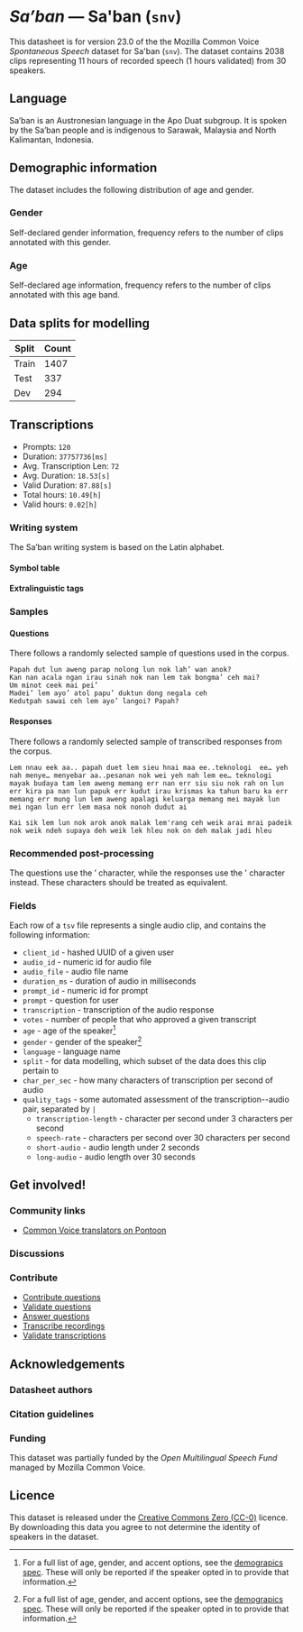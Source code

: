 # *Saʼban* &mdash; Sa'ban (`snv`)

 This datasheet is for version 23.0 of the the Mozilla Common Voice *Spontaneous Speech* dataset 
for Sa'ban (`snv`). The dataset contains 2038 clips representing 11 hours of recorded
speech (1 hours validated) from 30 speakers.

## Language
<!-- {{LANGUAGE_DESCRIPTION}} -->
<!-- Provide a brief (1-2 paragraph) description of your language -->
Saʼban is an Austronesian language in the Apo Duat subgroup. It is spoken by the Saʼban people and is indigenous to Sarawak, Malaysia and North Kalimantan, Indonesia.

## Demographic information
The dataset includes the following distribution of age and gender.
<!-- You can get a lot of the information in this section from https://analyzer.cv-toolbox.web.tr/browse -->

### Gender
Self-declared gender information, frequency refers to the number of clips annotated with this gender.
<!-- {{GENDER_TABLE}} -->
<!-- @ AUTOMATICALLY GENERATED @ -->
<!-- | Gender | Frequency |
|--------|-----------|
| male, masculine | ? |
| undeclared | ? |
| female, feminine | ? | -->

### Age
Self-declared age information, frequency refers to the number of clips annotated with this age band.
<!-- {{AGE_TABLE}} -->
<!-- @ AUTOMATICALLY GENERATED @ -->
<!-- | Age band | Frequency |
|----------|-----------|
| teens | ? |
| twenties | ? |
| thirties | ? |
| fourties | ? |
| fifties | ? |
   ...if other age ranges are present in your data, add rows... -->

## Data splits for modelling
| Split | Count |
|-|-|
| Train | 1407 |
| Test | 337 |
| Dev | 294 |

## Transcriptions
* Prompts: `120`
* Duration: `37757736[ms]`
* Avg. Transcription Len: `72`
* Avg. Duration: `18.53[s]`
* Valid Duration: `87.88[s]`
* Total hours: `10.49[h]`
* Valid hours: `0.02[h]`
<!-- {{TRANSCRIPTIONS_DESCRIPTION}} -->
<!-- A description of the transcription system used -->

### Writing system
<!-- {{WRITING_SYSTEM_DESCRIPTION}} -->
<!-- @ OPTIONAL @ -->
<!-- A description of the writing system (or writing systems) used in the text corpus -->

The Saʼban writing system is based on the Latin alphabet.

#### Symbol table
<!-- {{ALPHABET_TABLE}} -->
<!-- @ OPTIONAL @ -->
<!-- If the writing system is alphabetic, you can include the valid alphabet here -->

#### Extralinguistic tags

### Samples

#### Questions
There follows a randomly selected sample of questions used in the corpus.

```
Papah dut lun aweng parap nolong lun nok lah’ wan anok?
Kan nan acala ngan irau sinah nok nan lem tak bongma’ ceh mai? 
Um minot ceek mai pei’
Madei’ lem ayo’ atol papu’ duktun dong negala ceh
Kedutpah sawai ceh lem ayo’ langoi? Papah?
```
<!-- {{QUESTIONS_SAMPLE}} -->

#### Responses
There follows a randomly selected sample of transcribed responses from the corpus.

```
Lem nnau eek aa.. papah duet lem sieu hnai maa ee..teknologi  ee… yeh nah menye… menyebar aa..pesanan nok wei yeh nah lem ee… teknologi
mayak budaya tam lem aweng memang err nan err siu siu nok rah on lun err kira pa nan lun papuk err kudut irau krismas ka tahun baru ka err memang err mung lun lem aweng apalagi keluarga memang mei mayak lun mei ngan lun err lem masa nok nonoh dudut ai

Kai sik lem lun nok arok anok malak lem'rang ceh weik arai mrai padeik nok weik ndeh supaya deh weik lek hleu nok on deh malak jadi hleu

```
<!-- {{TRANSCRIPTIONS_SAMPLE}} -->

### Recommended post-processing
<!-- {{RECOMMENDED_POSTPROCESSING_DESCRIPTION}} -->
<!-- @ OPTIONAL @ -->
<!-- What should people do before they use the data, for example Unicode normalisation or normalisation of extralinguistic tags -->

The questions use the ’ character, while the responses use the ' character instead. These characters should be treated as equivalent.

### Fields
Each row of a `tsv` file represents a single audio clip, and contains the following information:

* `client_id` - hashed UUID of a given user
* `audio_id` - numeric id for audio file
* `audio_file` - audio file name
* `duration_ms` - duration of audio in milliseconds
* `prompt_id` - numeric id for prompt
* `prompt` - question for user
* `transcription` - transcription of the audio response
* `votes` - number of people that who approved a given transcript
* `age` - age of the speaker[^1]
* `gender` - gender of the speaker[^1]
* `language` - language name
* `split` - for data modelling, which subset of the data does this clip pertain to
* `char_per_sec` - how many characters of transcription per second of audio
* `quality_tags` - some automated assessment of the transcription--audio pair, separated by `|`
   *  `transcription-length` - character per second under 3 characters per second
   * `speech-rate` - characters per second over 30 characters per second
   * `short-audio` - audio length under 2 seconds
   * `long-audio` - audio length over 30 seconds

#### 
[^1]: For a full list of age, gender, and accent options, see the
[demograpics
spec](https://github.com/common-voice/common-voice/blob/main/web/src/stores/demographics.ts). These
will only be reported if the speaker opted in to provide that
information.

## Get involved!

### Community links
* [Common Voice translators on Pontoon](https://pontoon.mozilla.org/snv/common-voice/contributors/)
<!-- {{COMMUNITY_LINKS_LIST}} -->
<!-- @ OPTIONAL @ -->
<!-- Links to community chats / fora -->

### Discussions
<!-- {{DISCUSSION_LINKS_LIST}} -->
<!-- @ OPTIONAL @ -->
<!-- Any links to discussions, for example on Discourse or other fora or blogs can be included here -->

### Contribute
* [Contribute questions](https://commonvoice.mozilla.org/spontaneous-speech/beta/question)
* [Validate questions](https://commonvoice.mozilla.org/spontaneous-speech/beta/validate)
* [Answer questions](https://commonvoice.mozilla.org/spontaneous-speech/beta/prompts)
* [Transcribe recordings](https://commonvoice.mozilla.org/spontaneous-speech/beta/transcribe)
* [Validate transcriptions](https://commonvoice.mozilla.org/spontaneous-speech/beta/check-transcript)
<!-- {{CONTRIBUTE_LINKS_LIST}} -->
<!-- Here you can include links for how to contribute to the dataset -->

## Acknowledgements

### Datasheet authors
<!-- {{DATASHEET_AUTHORS_LIST}} -->
<!-- A list in the format of: Your Name <email@email.com> -->

### Citation guidelines
<!-- {{CITATION_DESCRIPTION}} -->
<!-- @ OPTIONAL @ -->
<!-- If you published a paper and would like people to cite it, you can include the BiBTeX here -->

### Funding
This dataset was partially funded by the *Open Multilingual Speech Fund* managed by Mozilla Common Voice.
<!-- {{FUNDING_DESCRIPTION}} -->
<!-- @ OPTIONAL @ -->
<!-- If you received any funding, you can include the acknowledgement here -->

## Licence
This dataset is released under the [Creative Commons Zero (CC-0)](https://creativecommons.org/public-domain/cc0/) licence. By downloading this data
you agree to not determine the identity of speakers in the dataset.